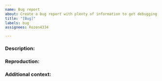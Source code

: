 ```yaml
---
name: Bug report
about: Create a bug report with plenty of information to get debugging!
title: "[Bug]"
labels: bug
assignees: Rozen4334

---
```


### Description:

### Reproduction:

### Additional context:
